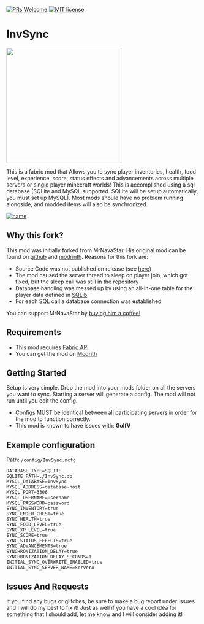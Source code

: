 [![PRs Welcome](https://img.shields.io/badge/PRs-welcome-brightgreen.svg?style=flat-square)](http://makeapullrequest.com)
[![MIT license](https://img.shields.io/badge/License-MIT-blue.svg)](https://lbesson.mit-license.org/)


# InvSync

<img src="https://raw.githubusercontent.com/michiruf/MCInvSync/master/src/main/resources/assets/invsync/icon.png" width="300" height="300">

This is a fabric mod that Allows you to sync player inventories, health, food level, experience, score, status effects
and advancements across multiple servers or single player minecraft worlds! This is accomplished using a sql database
(SQLite and MySQL supported. SQLite will be setup automatically, you must set up MySQL). Most mods should have no
problem running alongside, and modded items will also be synchronized.

[![name](https://github.com/modrinth/art/blob/main/Branding/Badge/badge-dark__184x72.png?raw=true)](https://modrinth.com/mod/mr-invsync)


## Why this fork?

This mod was initially forked from MrNavaStar. His original mod can be found on 
[github](https://github.com/MrNavaStar/InvSync) and [modrinth](https://modrinth.com/mod/invsync).
Reasons for this fork are:

* Source Code was not published on release (see [here](https://github.com/MrNavaStar/InvSync/issues/21))
* The mod caused the server thread to sleep on player join, which got fixed, but the sleep call was still in the repository
* Database handling was messed up by using an all-in-one table for the player data defined in [SQLib](https://github.com/MrNavaStar/SQLib)
* For each SQL call a database connection was established

You can support MrNavaStar by [buying him a coffee!](https://ko-fi.com/mrnavastar)

## Requirements

* This mod requires [Fabric API](https://modrinth.com/mod/fabric-api)
* You can get the mod on [Modrith](https://modrinth.com/mod/mr-invsync)


## Getting Started

Setup is very simple. Drop the mod into your mods folder on all the servers you want to sync. Starting a server will
generate a config. The mod will not run until you edit the config.

* Configs MUST be identical between all participating servers in order for the mod to function correctly.
* This mod is known to have issues with: **GolfV**


## Example configuration

Path: `/config/InvSync.mcfg`

```properties
DATABASE_TYPE=SQLITE
SQLITE_PATH=./InvSync.db
MYSQL_DATABASE=InvSync
MYSQL_ADDRESS=database-host
MYSQL_PORT=3306
MYSQL_USERNAME=username
MYSQL_PASSWORD=password
SYNC_INVENTORY=true
SYNC_ENDER_CHEST=true
SYNC_HEALTH=true
SYNC_FOOD_LEVEL=true
SYNC_XP_LEVEL=true
SYNC_SCORE=true
SYNC_STATUS_EFFECTS=true
SYNC_ADVANCEMENTS=true
SYNCHRONIZATION_DELAY=true
SYNCHRONIZATION_DELAY_SECONDS=1
INITIAL_SYNC_OVERWRITE_ENABLED=true
INITIAL_SYNC_SERVER_NAME=ServerA
```

## Issues And Requests

If you find any bugs or glitches, be sure to make a bug report under issues and I will do my best to fix it! Just as
well if you have a cool idea for something that I should add, let me know and I will consider adding it!
